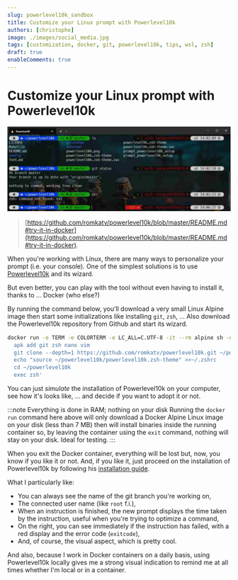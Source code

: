 ```yaml
---
slug: powerlevel10k_sandbox
title: Customize your Linux prompt with Powerlevel10k
authors: [christophe]
image: ./images/social_media.jpg
tags: [customization, docker, git, powerlevel10k, tips, wsl, zsh]
draft: true
enableComments: true
---
```

# Customize your Linux prompt with Powerlevel10k

![Customize your Linux prompt with Powerlevel10k](./images/header.jpg)

> [https://github.com/romkatv/powerlevel10k/blob/master/README.md#try-it-in-docker](https://github.com/romkatv/powerlevel10k/blob/master/README.md#try-it-in-docker).

When you're working with Linux, there are many ways to personalize your prompt (i.e. your console). One of the simplest solutions is to use [Powerlevel10k](https://github.com/romkatv/powerlevel10k) and its wizard.

<!-- truncate -->

But even better, you can play with the tool without even having to install it, thanks to ... Docker (who else?)

By running the command below, you'll download a very small Linux Alpine image then start some initializations like installing `git`, `zsh`, ... Also download the Powerlevel10k repository from Github and start its wizard.

```bash
docker run -e TERM -e COLORTERM -e LC_ALL=C.UTF-8 -it --rm alpine sh -uec '
  apk add git zsh nano vim
  git clone --depth=1 https://github.com/romkatv/powerlevel10k.git ~/powerlevel10k
  echo "source ~/powerlevel10k/powerlevel10k.zsh-theme" >>~/.zshrc
  cd ~/powerlevel10k
  exec zsh'
```

You can just *simulate* the installation of Powerlevel10k on your computer, see how it's looks like, ... and decide if you want to adopt it or not.

:::note Everything is done in RAM; nothing on your disk
Running the `docker run` command here above will only download a Docker Alpine Linux image on your disk (less than 7 MB) then will install binaries inside the running container so, by leaving the container using the `exit` command, nothing will stay on your disk. Ideal for testing.
:::

When you exit the Docker container, everything will be lost but, now, you know if you like it or not. And, if you like it, just proceed on the installation of Powerlevel10k by following his [installation guide](https://github.com/romkatv/powerlevel10k#installation).

What I particularly like: 

* You can always see the name of the git branch you're working on,
* The connected user name (like `root` f.i.),
* When an instruction is finished, the new prompt displays the time taken by the instruction, useful when you're trying to optimize a command,
* On the right, you can see immediately if the instruction has failed, with a red display and the error code (`exitcode`),
* And, of course, the visual aspect, which is pretty cool.

And also, because I work in Docker containers on a daily basis, using Powerlevel10k locally gives me a strong visual indication to remind me at all times whether I'm local or in a container.